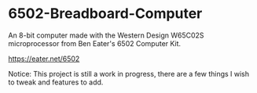 # 6502-Breadboard-Computer

An 8-bit computer made with the Western Design W65C02S microprocessor from Ben Eater's 6502 Computer Kit.

https://eater.net/6502


Notice: This project is still a work in progress, there are a few things I wish to tweak and features to add.
